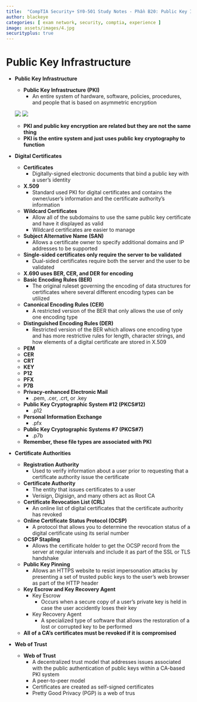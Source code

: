 ```yaml
---
title:  "CompTIA Security+ SY0-501 Study Notes - Phần B20: Public Key Infrastructure"
author: blackeye
categories: [ exam network, security, comptia, experience ]
image: assets/images/4.jpg
securityplus: true
---
```


# Public Key Infrastructure
* **Public Key Infrastructure**
    * **Public Key Infrastructure (PKI)**
        * An entire system of hardware, software, policies, procedures, and people that is based on asymmetric encryption

    ![]({{site.baseurl}}/assets/images/cs_plus/pki01.png)
    ![]({{site.baseurl}}/assets/images/cs_plus/pki02.png)

    * **PKI and public key encryption are related but they are not the same thing**
    * **PKI is the entire system and just uses public key cryptography to function**

* **Digital Certificates**
    * **Certificates**
        * Digitally-signed electronic documents that bind a public key with a user’s identity
    * **X.509**
        * Standard used PKI for digital certificates and contains the owner/user’s information and the certificate authority’s information
    * **Wildcard Certificates**
        * Allow all of the subdomains to use the same public key certificate and have it displayed as valid
        * Wildcard certificates are easier to manage
    * **Subject Alternative Name (SAN)**
        * Allows a certificate owner to specify additional domains and IP addresses to be supported
    * **Single-sided certificates only require the server to be validated**
        * Dual-sided certificates require both the server and the user to be validated
    * **X.690 uses BER, CER, and DER for encoding**
    * **Basic Encoding Rules (BER)**
        * The original ruleset governing the encoding of data structures for certificates where several different encoding types can be utilized
    * **Canonical Encoding Rules (CER)**
        * A restricted version of the BER that only allows the use of only one encoding type
    * **Distinguished Encoding Rules (DER)**
        * Restricted version of the BER which allows one encoding type and has more restrictive rules for length, character strings, and how elements of a digital certificate are stored in X.509
    * **PEM**
    * **CER**
    * **CRT**
    * **KEY**
    * **P12**
    * **PFX**
    * **P7B**
    * **Privacy-enhanced Electronic Mail**
        * .pem, .cer, .crt, or .key
    * **Public Key Cryptographic System #12 (PKCS#12)**
        * .p12
    * **Personal Information Exchange**
        * .pfx
    * **Public Key Cryptographic Systems #7 (PKCS#7)**
        * .p7b
    * **Remember, these file types are associated with PKI**

* **Certificate Authorities**
    * **Registration Authority**
        * Used to verify information about a user prior to requesting that a certificate authority issue the certificate
    * **Certificate Authority**
        * The entity that issues certificates to a user
        * Verisign, Digisign, and many others act as Root CA
    * **Certificate Revocation List (CRL)**
        * An online list of digital certificates that the certificate authority has revoked
    * **Online Certificate Status Protocol (OCSP)**
        * A protocol that allows you to determine the revocation status of a digital certificate using its serial number
    * **OCSP Stapling**
        * Allows the certificate holder to get the OCSP record from the server at regular intervals and include it as part of the SSL or TLS handshake
    * **Public Key Pinning**
        * Allows an HTTPS website to resist impersonation attacks by presenting a set of trusted public keys to the user’s web browser as part of the HTTP header
    * **Key Escrow and Key Recovery Agent**
        * Key Escrow
            * Occurs when a secure copy of a user’s private key is held in case the user accidently loses their key
        * Key Recovery Agent
            * A specialized type of software that allows the restoration of a lost or corrupted key to be performed
    * **All of a CA’s certificates must be revoked if it is compromised**

* **Web of Trust**
    * **Web of Trust**
        * A decentralized trust model that addresses issues associated with the public authentication of public keys within a CA-based PKI system
        * A peer-to-peer model
        * Certificates are created as self-signed certificates
        * Pretty Good Privacy (PGP) is a web of trus